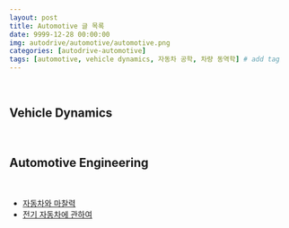 ```yaml
---
layout: post
title: Automotive 글 목록
date: 9999-12-28 00:00:00
img: autodrive/automotive/automotive.png
categories: [autodrive-automotive] 
tags: [automotive, vehicle dynamics, 자동차 공학, 차량 동역학] # add tag
---
```


<br>

## **Vehicle Dynamics**

<br>

## **Automotive Engineering**

<br>

- [자동차와 마찰력](https://gaussian37.github.io/autodrive-automotive-friction/)
- [전기 자동차에 관하여](https://gaussian37.github.io/autodrive-automotive-ev/)